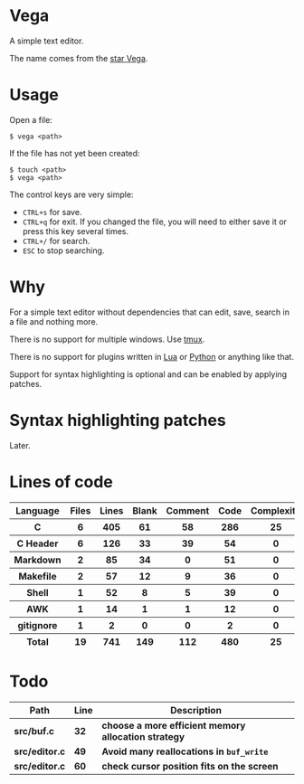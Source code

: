 # Vega

A simple text editor.

The name comes from the [star Vega](https://en.wikipedia.org/wiki/Vega).

# Usage

Open a file:

```
$ vega <path>
```

If the file has not yet been created:

```
$ touch <path>
$ vega <path>
```

The control keys are very simple:

- `CTRL+s` for save.
- `CTRL+q` for exit. If you changed the file, you will need to either save it or press this key several times.
- `CTRL+/` for search.
- `ESC` to stop searching.

# Why

For a simple text editor without dependencies that can edit, save, search in a file and nothing more.

There is no support for multiple windows. Use [tmux](https://github.com/tmux/tmux).

There is no support for plugins written in [Lua](https://en.wikipedia.org/wiki/Lua_(programming_language)) or [Python](https://en.wikipedia.org/wiki/Python_(programming_language)) or anything like that.

Support for syntax highlighting is optional and can be enabled by applying patches.

# Syntax highlighting patches

Later.

# Lines of code

<table id="scc-table">
	<thead><tr>
		<th>Language</th>
		<th>Files</th>
		<th>Lines</th>
		<th>Blank</th>
		<th>Comment</th>
		<th>Code</th>
		<th>Complexity</th>
		<th>Bytes</th>
	</tr></thead>
	<tbody><tr>
		<th>C</th>
		<th>6</th>
		<th>405</th>
		<th>61</th>
		<th>58</th>
		<th>286</th>
		<th>25</th>
		<th>8239</th>
	</tr><tr>
		<th>C Header</th>
		<th>6</th>
		<th>126</th>
		<th>33</th>
		<th>39</th>
		<th>54</th>
		<th>0</th>
		<th>2703</th>
	</tr><tr>
		<th>Markdown</th>
		<th>2</th>
		<th>85</th>
		<th>34</th>
		<th>0</th>
		<th>51</th>
		<th>0</th>
		<th>1954</th>
	</tr><tr>
		<th>Makefile</th>
		<th>2</th>
		<th>57</th>
		<th>12</th>
		<th>9</th>
		<th>36</th>
		<th>0</th>
		<th>1175</th>
	</tr><tr>
		<th>Shell</th>
		<th>1</th>
		<th>52</th>
		<th>8</th>
		<th>5</th>
		<th>39</th>
		<th>0</th>
		<th>1008</th>
	</tr><tr>
		<th>AWK</th>
		<th>1</th>
		<th>14</th>
		<th>1</th>
		<th>1</th>
		<th>12</th>
		<th>0</th>
		<th>220</th>
	</tr><tr>
		<th>gitignore</th>
		<th>1</th>
		<th>2</th>
		<th>0</th>
		<th>0</th>
		<th>2</th>
		<th>0</th>
		<th>13</th>
	</tr></tbody>
	<tfoot><tr>
		<th>Total</th>
		<th>19</th>
		<th>741</th>
		<th>149</th>
		<th>112</th>
		<th>480</th>
		<th>25</th>
    	<th>15312</th>
	</tr></tfoot>
	</table>

# Todo

|Path|Line|Description|
|-|-|-|
|**src/buf.c**|**32**|**choose a more efficient memory allocation strategy**|
|**src/editor.c**|**49**|**Avoid many reallocations in `buf_write`**|
|**src/editor.c**|**60**|**check cursor position fits on the screen**|
